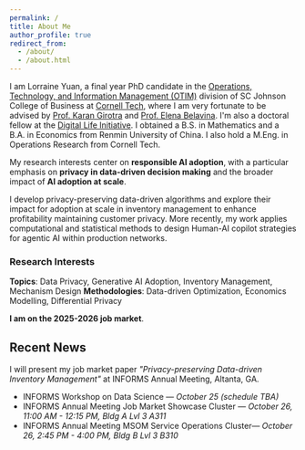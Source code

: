 ```yaml
---
permalink: /
title: About Me
author_profile: true
redirect_from: 
  - /about/
  - /about.html
---
```


I am Lorraine Yuan, a final year PhD candidate in the [Operations, Technology, and Information Management (OTIM)](https://www.johnson.cornell.edu/programs/phd-program/operations-technology-information-management/) division of SC Johnson College of Business at [Cornell Tech](https://tech.cornell.edu), where I am very fortunate to be advised by [Prof. Karan Girotra](https://tech.cornell.edu/people/karan-girotra/) and [Prof. Elena Belavina](https://sha.cornell.edu/faculty-research/faculty/eb733/). I'm also a doctoral fellow at the [Digital Life Initiative](https://www.dli.tech.cornell.edu). I obtained a B.S. in Mathematics and a B.A. in Economics from Renmin University of China. I also hold a M.Eng. in Operations Research from Cornell Tech.

My research interests center on **responsible AI adoption**, with a particular emphasis on **privacy in data-driven decision making** and the broader impact of **AI adoption at scale**. 

I develop privacy-preserving data-driven algorithms and explore their impact for adoption at scale in inventory management to enhance profitability maintaining customer privacy. More recently, my work applies computational and statistical methods to design Human-AI copilot strategies for agentic AI within production networks. 

### Research Interests

**Topics**: Data Privacy, Generative AI Adoption, Inventory Management, Mechanism Design
**Methodologies**: Data-driven Optimization, Economics Modelling, Differential Privacy


**I am on the 2025-2026 job market**.



## Recent News

I will present my job market paper *"Privacy-preserving Data-driven Inventory Management"* at INFORMS Annual Meeting, Altanta, GA.
* INFORMS Workshop on Data Science — *October 25 (schedule TBA)*
* INFORMS Annual Meeting Job Market Showcase Cluster — *October 26, 11:00 AM - 12:15 PM, Bldg A Lvl 3 A311*
* INFORMS Annual Meeting MSOM Service Operations Cluster— *October 26, 2:45 PM - 4:00 PM, Bldg B Lvl 3 B310*